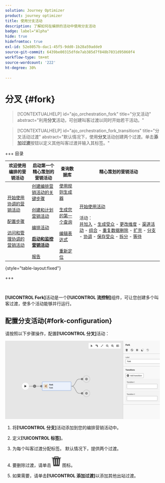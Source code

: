 ```yaml
---
solution: Journey Optimizer
product: journey optimizer
title: 使用分支活动
description: 了解如何在编排的活动中使用分支活动
badge: label="Alpha"
hide: true
hidefromtoc: true
exl-id: 52e8057b-dac1-45f5-9dd0-1b28a59adde9
source-git-commit: 6439be00315dfde7ab385d7f848b7031d95060f4
workflow-type: tm+mt
source-wordcount: '222'
ht-degree: 30%

---
```


# 分叉 {#fork}

>[!CONTEXTUALHELP]
>id="ajo_orchestration_fork"
>title="分叉活动"
>abstract="利用&#x200B;**分叉**&#x200B;活动，可创建叫客过渡以同时开始若干活动。"

>[!CONTEXTUALHELP]
>id="ajo_orchestration_fork_transitions"
>title="分叉活动过渡"
>abstract="默认情况下，使用&#x200B;**分叉**&#x200B;活动创建两个过渡。单击&#x200B;**添加过渡**&#x200B;按钮以定义其他叫客过渡并输入其标签。"

+++ 目录

| 欢迎使用编排的营销活动 | 启动第一个精心策划的营销活动 | 查询数据库 | 精心策划的营销活动 |
|---|---|---|---|
| [开始使用协调的营销活动](gs-orchestrated-campaigns.md)<br/><br/>[配置步骤](configuration-steps.md)<br/><br/>[访问和管理协调的营销活动](access-manage-orchestrated-campaigns.md) | [创建编排营销活动的关键步骤](gs-campaign-creation.md)<br/><br/>[创建和计划营销活动](create-orchestrated-campaign.md)<br/><br/>[编排活动](orchestrate-activities.md)<br/><br/><b>[启动和监控营销活动](start-monitor-campaigns.md)</b><br/><br/>[报告](reporting-campaigns.md) | [使用规则生成器](orchestrated-rule-builder.md)<br/><br/>[生成您的第一个查询](build-query.md)<br/><br/>[编辑表达式](edit-expressions.md)<br/><br/>[重新定位](retarget.md) | [开始使用活动](activities/about-activities.md)<br/><br/>活动：<br/>[并加入](activities/and-join.md) - [生成受众](activities/build-audience.md) - [更改维度](activities/change-dimension.md) - [渠道活动](activities/channels.md) - [组合](activities/combine.md) - [重复数据删除](activities/deduplication.md) - [扩充](activities/enrichment.md) - [分支](activities/fork.md) - [协调](activities/reconciliation.md) - [保存受众](save-audience.md) - [拆分](activities/split.md) - [等待](activities/wait.md) |

{style="table-layout:fixed"}

+++

<br/>

**[!UICONTROL Fork]**&#x200B;活动是一个&#x200B;**[!UICONTROL 流控制]**&#x200B;组件，可让您创建多个叫客过渡，使多个活动能够并行运行。

## 配置分支活动{#fork-configuration}

请按照以下步骤操作，配置&#x200B;**[!UICONTROL 分叉]**&#x200B;活动：

![](../assets/workflow-fork.png)

1. 将&#x200B;**[!UICONTROL 分支]**&#x200B;活动添加到您的编排营销活动中。

1. 定义&#x200B;**[!UICONTROL 标签]**。

1. 为每个叫客过渡分配标签。 默认情况下，提供两个过渡。

1. 要删除过渡，请单击![](../assets/do-not-localize/Smock_Delete_18_N.svg)图标。

1. 如果需要，请单击&#x200B;**[!UICONTROL 添加过渡]**&#x200B;以添加其他出站过渡。
